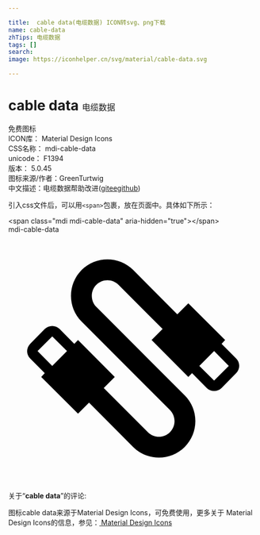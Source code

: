 ```yaml
---

title:  cable data(电缆数据) ICON转svg、png下载
name: cable-data
zhTips: 电缆数据
tags: []
search: 
image: https://iconhelper.cn/svg/material/cable-data.svg

---
```


# cable data  <small style="font-size: 60%;font-weight: 100">电缆数据</small>


<div class="detail-page">
<p>
<span><span class="badge-success badge">免费图标</span> </span>
<br/>
<span>
ICON库：
<span class="badge-secondary badge">Material Design Icons</span> 
</span>
<br/>
<span>
CSS名称：
<span class="badge-secondary badge">mdi-cable-data</span> 
</span>
<br/>
<span>
unicode：
<span class="badge-secondary badge">F1394</span> 
<copy-btn content='F1394' btn-title=""></copy-btn>
<copy-btn :content='String.fromCodePoint(parseInt("F1394", 16))' btn-title="复制U"></copy-btn>
</span>
<br/>
<span>
版本：
<span class="badge-secondary badge">5.0.45</span> 
</span>
<br/>
<span>图标来源/作者：<span class="badge-light badge">GreenTurtwig</span></span> 
<br/>
<span class="zh-detail">中文描述：<span class="badge-primary badge">电缆数据</span><span class="help-link"><span>帮助改进</span>(<a href="https://gitee.com/liuwave/icon-helper/edit/master/json/material/cable-data.json" target="_blank" rel="noopener noreferrer">gitee</a><a href="https://github.com/liuwave/icon-helper/edit/master/json/material/cable-data.json" target="_blank" rel="noopener noreferrer">github</a></span>)</span><br/>
</p>
</div>
<div class="alert alert-dark">
  <i class="mdi mdi-cable-data mdi-48px"></i>
  <i class="mdi mdi-cable-data mdi-36px"></i>
  <i class="mdi mdi-cable-data mdi-24px"></i>
  <i class="mdi mdi-cable-data mdi-18px"></i>
</div>
<div>
  <p>引入css文件后，可以用<code>&lt;span&gt;</code>包裹，放在页面中。具体如下所示：    
  </p>
  <div class="alert alert-primary" style="font-size: 14px">
    &lt;span class="mdi mdi-cable-data" aria-hidden="true"&gt;&lt;/span&gt;
    <copy-btn content='<span class="mdi mdi-cable-data" aria-hidden="true"></span>'></copy-btn>
  </div>
  <div class="alert alert-secondary">
    <i class="mdi mdi-cable-data"
    style="font-size: 24px"
    aria-hidden="true"></i> mdi-cable-data
    <copy-btn content="mdi-cable-data" btn-title="复制图标名称"></copy-btn>
  </div>
</div>
<div id="svg" class="svg-wrap">
<svg xmlns="http://www.w3.org/2000/svg" viewBox="0 0 24 24"><path d="M7.05 3.5C5.68 4.88 5.68 7.1 7.05 8.47L15.54 16.95C16.12 17.54 16.12 18.5 15.54 19.07C14.95 19.66 14 19.66 13.41 19.07L9.17 14.83L10.23 13.77L6.7 10.23L6.34 10.59L4.93 9.17C4.54 8.78 3.91 8.78 3.5 9.17L2.1 10.59C1.71 11 1.71 11.61 2.1 12L3.5 13.41L3.16 13.77L6.7 17.3L7.76 16.24L12 20.5C13.37 21.85 15.58 21.85 16.95 20.5C18.32 19.12 18.32 16.9 16.95 15.54L8.46 7.05C7.88 6.46 7.88 5.5 8.46 4.93C9.05 4.34 10 4.34 10.59 4.93L14.83 9.17L13.77 10.23L17.3 13.77L17.66 13.41L19.07 14.83C19.46 15.22 20.1 15.22 20.5 14.83L21.9 13.41C22.29 13 22.29 12.39 21.9 12L20.5 10.59L20.84 10.23L17.3 6.7L16.24 7.76L12 3.5C10.63 2.15 8.42 2.15 7.05 3.5M2.81 11.29L4.22 9.88L5.64 11.29L4.22 12.71M18.36 12.71L19.78 11.29L21.19 12.71L19.78 14.12Z" /></svg>
</div>
<detail full-name='mdi-cable-data'></detail>
<div class="icon-detail__container">
<p>关于“<b>cable data</b>”的评论:</p>
</div>
<Vssue title="关于“cable data”的评论" />    
<div><p>图标cable data来源于Material Design Icons，可免费使用，更多关于 Material Design Icons的信息，参见：<a target="_blank" href="https://iconhelper.cn/material.html"> Material Design Icons</a>
</p></div>

